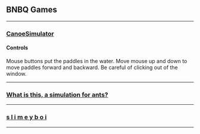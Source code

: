 ## BNBQ Games

---

### [CanoeSimulator](CanoeSimulator/index.html)

#### Controls

Mouse buttons put the paddles in the water. Move mouse up and down to move paddles forward and backward.
Be careful of clicking out of the window.

---
### [What is this, a simulation for ants?](GameForAnts/index.html)

---

### [s l i m e y b o i](Slimeyboi/index.html)

---
